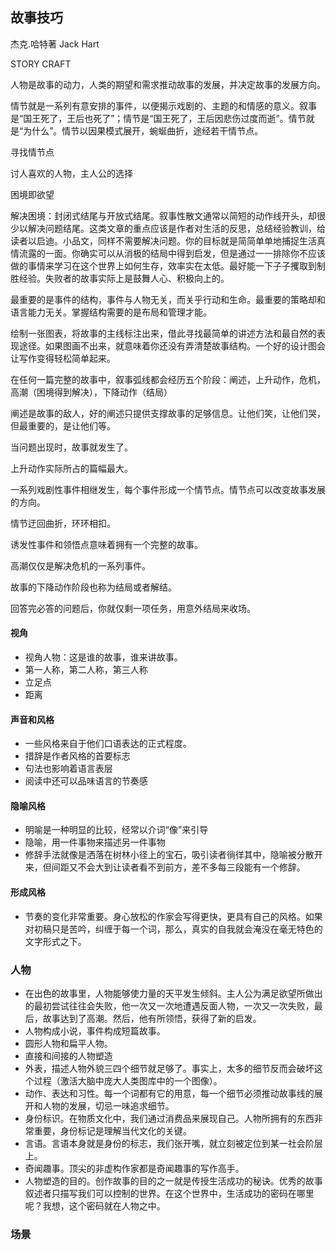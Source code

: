 ## 故事技巧

杰克.哈特著 Jack Hart

STORY CRAFT

人物是故事的动力，人类的期望和需求推动故事的发展，并决定故事的发展方向。

情节就是一系列有意安排的事件，以便揭示戏剧的、主题的和情感的意义。叙事是“国王死了，王后也死了”；情节是“国王死了，王后因悲伤过度而逝”。情节就是“为什么”。情节以因果模式展开，蜿蜒曲折，途经若干情节点。

寻找情节点

讨人喜欢的人物，主人公的选择

困境即欲望

解决困境：封闭式结尾与开放式结尾。叙事性散文通常以简短的动作线开头，却很少以解决问题结尾。这类文章的重点应该是作者对生活的反思，总结经验教训，给读者以启迪。小品文，同样不需要解决问题。你的目标就是简简单单地捕捉生活真情流露的一面。你确实可以从消极的结局中得到启发，但是通过一一排除你不应该做的事情来学习在这个世界上如何生存，效率实在太低。最好能一下子子攫取到制胜经验。失败者的故事实际上是鼓舞人心、积极向上的。

最重要的是事件的结构，事件与人物无关，而关乎行动和生命。最重要的策略却和语言能力无关。掌握结构需要的是布局和管理才能。

绘制一张图表，将故事的主线标注出来，借此寻找最简单的讲述方法和最自然的表现途径。如果图画不出来，就意味着你还没有弄清楚故事结构。一个好的设计图会让写作变得轻松简单起来。

在任何一篇完整的故事中，叙事弧线都会经历五个阶段：阐述，上升动作，危机，高潮（困境得到解决），下降动作（结局）

阐述是故事的敌人，好的阐述只提供支撑故事的足够信息。让他们笑，让他们哭，但最重要的，是让他们等。

当问题出现时，故事就发生了。

上升动作实际所占的篇幅最大。

一系列戏剧性事件相继发生，每个事件形成一个情节点。情节点可以改变故事发展的方向。

情节迂回曲折，环环相扣。

诱发性事件和领悟点意味着拥有一个完整的故事。

高潮仅仅是解决危机的一系列事件。

故事的下降动作阶段也称为结局或者解结。

回答完必答的问题后，你就仅剩一项任务，用意外结局来收场。

#### 视角

+ 视角人物：这是谁的故事，谁来讲故事。
+ 第一人称，第二人称，第三人称
+ 立足点
+ 距离

#### 声音和风格

+ 一些风格来自于他们口语表达的正式程度。
+ 措辞是作者风格的首要标志
+ 句法也影响着语言表层
+ 阅读中还可以品味语言的节奏感

#### 隐喻风格

+ 明喻是一种明显的比较，经常以介词“像”来引导
+ 隐喻，用一件事物来描述另一件事物
+ 修辞手法就像是洒落在树林小径上的宝石，吸引读者徜徉其中，隐喻被分散开来，但间距又不会大到让读者看不到前方，差不多每三段能有一个修辞。

#### 形成风格

+ 节奏的变化非常重要。身心放松的作家会写得更快，更具有自己的风格。如果对初稿只是苦吟，纠缠于每一个词，那么，真实的自我就会淹没在毫无特色的文字形式之下。

### 人物

+ 在出色的故事里，人物能够使力量的天平发生倾斜。主人公为满足欲望所做出的最初尝试往往会失败，他一次又一次地遭遇反面人物，一次又一次失败，最后，故事达到了高潮。然后，他有所领悟，获得了新的启发。
+ 人物构成小说，事件构成短篇故事。
+ 圆形人物和扁平人物。
+ 直接和间接的人物塑造
+ 外表，描述人物外貌三四个细节就足够了。事实上，太多的细节反而会破坏这个过程（激活大脑中庞大人类图库中的一个图像）。
+ 动作、表达和习性。每一个词都有它的用意，每一个细节必须推动故事线的展开和人物的发展，切忌一味追求细节。
+ 身份标识。在物质文化中，我们通过消费品来展现自己。人物所拥有的东西非常重要，身份标记是理解当代文化的关键。
+ 言语。言语本身就是身份的标志，我们张开嘴，就立刻被定位到某一社会阶层上。
+ 奇闻趣事。顶尖的非虚构作家都是奇闻趣事的写作高手。
+ 人物塑造的目的。创作故事的目的之一就是传授生活成功的秘诀。优秀的故事叙述者只描写我们可以控制的世界。在这个世界中，生活成功的密码在哪里呢？我想，这个密码就在人物之中。

### 场景


